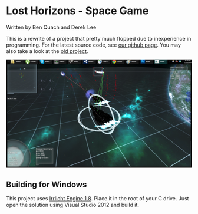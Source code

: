 Lost Horizons - Space Game
==========================

Written by Ben Quach and Derek Lee

This is a rewrite of a project that pretty much flopped due to inexperience in programming.
For the latest source code, see [our github page][losthorizons-repo]. You may also take a look at the [old project][losthorizons-old].

![Alt text](examplescreenshot.png?raw=true "Optional Title")

Building for Windows
--------------------



This project uses [Irrlicht Engine 1.8][irrlicht]. Place it in the root of your C drive.
Just open the solution using Visual Studio 2012 and build it. 

[losthorizons-repo]: <https://github.com/benquach16/lost-horizons>
    "https://github.com/benquach16/lost-horizons"
[losthorizons-old]: <https://github.com/benquach16/Lost-Horizons-old>
    "https://github.com/benquach16/Lost-Horizons-old"
[irrlicht]: <http://irrlicht.sourceforge.net/downloads/>
    "http://irrlicht.sourceforge.net/downloads/"
